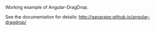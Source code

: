 Working example of Angular-DragDrop.

See the documentation for details: http://ganarajpr.github.io/angular-dragdrop/
